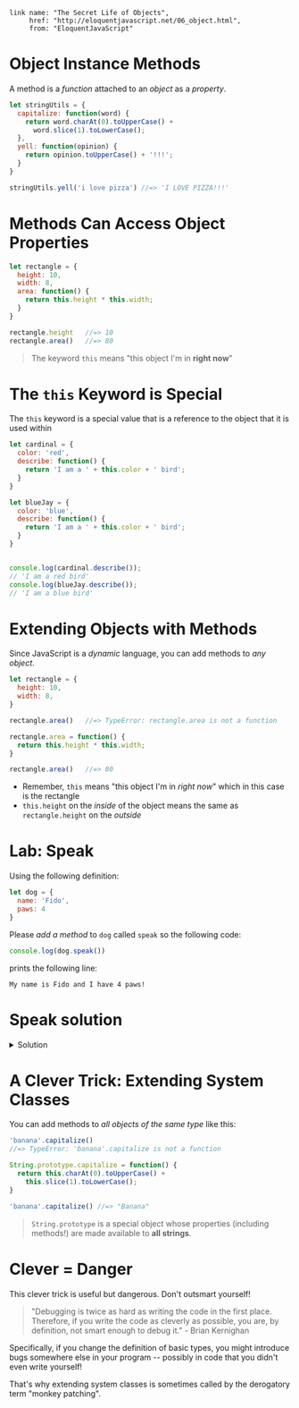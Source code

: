     link name: "The Secret Life of Objects",
         href: "http://eloquentjavascript.net/06_object.html",
         from: "EloquentJavaScript"

# Object Instance Methods

A method is a *function* attached to an *object* as a *property*.

```js
let stringUtils = {
  capitalize: function(word) {
    return word.charAt(0).toUpperCase() +
      word.slice(1).toLowerCase();
  },
  yell: function(opinion) {
    return opinion.toUpperCase() + '!!!';
  }
}

stringUtils.yell('i love pizza') //=> 'I LOVE PIZZA!!!'
```

# Methods Can Access Object Properties

```js
let rectangle = {
  height: 10,
  width: 8,
  area: function() {
    return this.height * this.width;
  }
}

rectangle.height   //=> 10
rectangle.area()   //=> 80
```
> The keyword `this` means "this object I'm in **right now**"

# The `this` Keyword is Special

The `this` keyword is a special value that is a reference to the object that it is used within

```js
let cardinal = {
  color: 'red',
  describe: function() {
    return 'I am a ' + this.color + ' bird';
  }
}

let blueJay = {
  color: 'blue',
  describe: function() {
    return 'I am a ' + this.color + ' bird';
  }
}


console.log(cardinal.describe());
// 'I am a red bird'
console.log(blueJay.describe());
// 'I am a blue bird'
```

# Extending Objects with Methods

Since JavaScript is a *dynamic* language, you can add methods to *any object*.

```js
let rectangle = {
  height: 10,
  width: 8,
}

rectangle.area()   //=> TypeError: rectangle.area is not a function

rectangle.area = function() {
  return this.height * this.width;
}

rectangle.area()   //=> 80
```

* Remember, `this` means "this object I'm in *right now*" which in this case is the rectangle
* `this.height` on the *inside* of the object means the same as `rectangle.height` on the *outside*

# Lab: Speak

Using the following definition:

```javascript
let dog = {
  name: 'Fido',
  paws: 4
}
```

Please *add a method* to `dog` called `speak` so the following code:

```javascript
console.log(dog.speak())
```

prints the following line:

```
My name is Fido and I have 4 paws!
```

# Speak solution

<details>
<summary>Solution</summary>
<pre>
<code class="language-javascript">
let dog = {
  name: 'Abby',
  paws: 4
}

dog.speak = function() {
  return "My name is " + this.name + " and I have " + this.paws + "paws"
}
</code>
</pre>
</details>

# A Clever Trick: Extending System Classes

You can add methods to *all objects of the same type* like this:

```js
'banana'.capitalize() 
//=> TypeError: 'banana'.capitalize is not a function

String.prototype.capitalize = function() {
  return this.charAt(0).toUpperCase() +
    this.slice(1).toLowerCase();
}

'banana'.capitalize() //=> "Banana"
```

> `String.prototype` is a special object whose properties (including methods!) are made available to **all strings**.

# Clever = Danger

This clever trick is useful but dangerous. Don't outsmart yourself!

> "Debugging is twice as hard as writing the code in the first place. Therefore, if you write the code as cleverly as possible, you are, by definition, not smart enough to debug it." - Brian Kernighan

Specifically, if you change the definition of basic types, you might introduce bugs somewhere else in your program -- possibly in code that you didn't even write yourself!

That's why extending system classes is sometimes called by the derogatory term "monkey patching".
